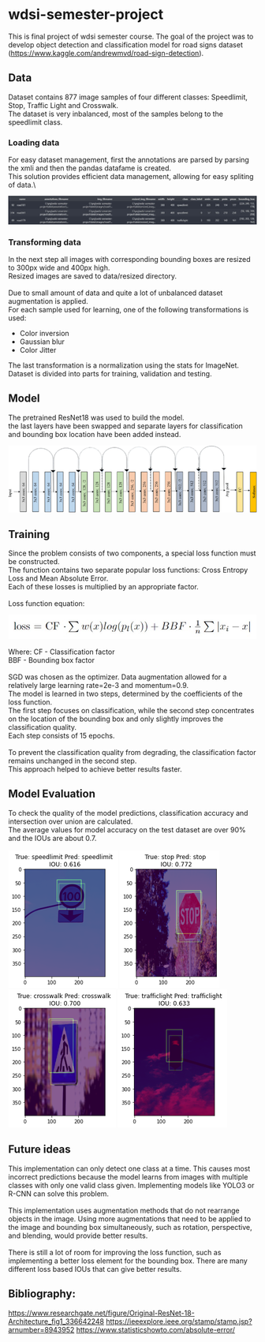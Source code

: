 # wdsi-semester-project

This is final project of wdsi semester course. The goal of the project was to develop object detection and classification model for road signs dataset (https://www.kaggle.com/andrewmvd/road-sign-detection).

## Data
Dataset contains 877 image samples of four different classes: Speedlimit, Stop, Traffic Light and Crosswalk.\
The dataset is very inbalanced, most of the samples belong to the speedlimit class.

### Loading data
For easy dataset management, first the annotations are parsed by parsing the xmli and then the pandas datafame is created.\
This solution provides efficient data management, allowing for easy spliting of data.\

<p align="center">
    <img src="docs/dataframe.jpg">
</p>

### Transforming data
In the next step all images with corresponding bounding boxes are resized to 300px wide and 400px high.\
Resized images are saved to data/resized directory.\
\
Due to small amount of data and quite a lot of unbalanced dataset augmentation is applied.\
For each sample used for learning, one of the following transformations is used:
- Color inversion
- Gaussian blur
- Color Jitter

The last transformation is a normalization using the stats for ImageNet.\
Dataset is divided into parts for training, validation and testing.

## Model
The pretrained ResNet18 was used to build the model.\
the last layers have been swapped and separate layers for classification and bounding box location have been added instead.

<p align="center">
    <img src="docs/resnet_18_architecture.png">
</p>

## Training
Since the problem consists of two components, a special loss function must be constructed.\
The function contains two separate popular loss functions: Cross Entropy Loss and Mean Absolute Error.\
Each of these losses is multiplied by an appropriate factor.\
\
Loss function equation:
<p align="center">
    <img src="docs/loss_function.jpg">
</p>

Where:
CF - Classification factor\
BBF - Bounding box factor\
\
SGD was chosen as the optimizer. Data augmentation allowed for a relatively large learning rate=2e-3 and momentum=0.9.\
The model is learned in two steps, determined by the coefficients of the loss function.\
The first step focuses on classification, while the second step concentrates on the location of the bounding box and only slightly improves the classification quality.\
Each step consists of 15 epochs.\
\
To prevent the classification quality from degrading, the classification factor remains unchanged in the second step.\
This approach helped to achieve better results faster.

## Model Evaluation
To check the quality of the model predictions, classification accuracy and intersection over union are calculated.\
The average values for model accuracy on the test dataset are over 90% and the IOUs are about 0.7.\
\
![example0](docs/speedlimit_0.png)
![example1](docs/stop_0.png)
![example2](docs/crosswalk_0.png)
![example3](docs/trafficlight_0.png)

## Future ideas
This implementation can only detect one class at a time. This causes most incorrect predictions because the model learns from images with multiple classes with only one valid class given. Implementing models like YOLO3 or R-CNN can solve this problem.\
\
This implementation uses augmentation methods that do not rearrange objects in the image. Using more augmentations that need to be applied to the image and bounding box simultaneously, such as rotation, perspective, and blending, would provide better results.\
\
There is still a lot of room for improving the loss function, such as implementing a better loss element for the bounding box. There are many different loss based IOUs that can give better results.

## Bibliography:
https://www.researchgate.net/figure/Original-ResNet-18-Architecture_fig1_336642248
https://ieeexplore.ieee.org/stamp/stamp.jsp?arnumber=8943952
https://www.statisticshowto.com/absolute-error/
